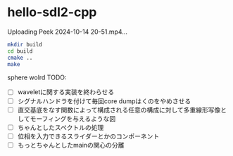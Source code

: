 # hello-sdl2-cpp


Uploading Peek 2024-10-14 20-51.mp4…


```sh
mkdir build
cd build
cmake ..
make
```
sphere wolrd
TODO:
- [ ] waveletに関する実装を終わらせる
- [ ] シグナルハンドラを付けて毎回core dumpはくのをやめさせる
- [ ] 直交基底をなす関数によって構成される任意の構成に対して多重線形写像としてモーフィングを与えるような図
- [ ] ちゃんとしたスペクトルの処理
- [ ] 位相を入力できるスライダーとかのコンポーネント
- [ ] もっとちゃんとしたmainの関心の分離

